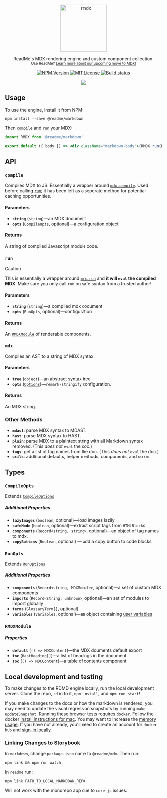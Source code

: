 <p align="center">
  <a href="https://npm.im/@readme/markdown">
    <img src="https://owlbertsio-resized.s3.amazonaws.com/Reading.psd.full.png" width="150" alt="rmdx" />
  </a>
</p>

<p align="center">
  ReadMe's MDX rendering engine and custom component collection.<br />
  <sub>
    Use ReadMe? <a href="https://docs.readme.com/rdmd/page/mdx-engine">Learn more about our upcoming move to MDX!</a>
  </sub>
</p>

<p align="center">
  <a href="https://npm.im/@readme/markdown"><img src="https://img.shields.io/npm/v/@readme/markdown?style=for-the-badge" alt="NPM Version" /></a>
  <a href="https://npm.im/@readme/markdown"><img src="https://img.shields.io/npm/l/@readme/markdown?style=for-the-badge" alt="MIT License" /></a>
  <a href="https://github.com/readmeio/markdown"><img src="https://img.shields.io/github/actions/workflow/status/readmeio/markdown/ci.yml?branch=main&style=for-the-badge" alt="Build status" /></a>
</p>

<p align="center">
  <a href="https://readme.com"><img src="https://raw.githubusercontent.com/readmeio/.github/main/oss-badge.svg" /></a>
</p>

## Usage

To use the engine, install it from NPM:

```
npm install --save @readme/markdown
```

Then [`compile`](#compile) and [`run`](#run) your MDX:

```jsx
import RMDX from '@readme/markdown';

export default ({ body }) => <div className="markdown-body">{RMDX.run(RMDX.compile(body))}</div>;
```

## API

### `compile`

Compiles MDX to JS. Essentially a wrapper around [`mdx.compile`](https://mdxjs.com/packages/mdx/#compilefile-options). Used before calling [`run`](#run); it has been left as a seperate method for potential caching opportunities.

#### Parameters

- **`string`** (`string`)—an MDX document
- **`opts`** ([`CompileOpts`](#compileopts), optional)—a configuration object

#### Returns

A string of compiled Javascript module code.

### `run`

> [!CAUTION]
> This is essentially a wrapper around [`mdx.run`](https://mdxjs.com/packages/mdx/#runcode-options) and **it will `eval` the compiled MDX**. Make sure you only call `run` on safe syntax from a trusted author!

#### Parameters

- **`string`** (`string`)—a compiled mdx document
- **`opts`** (`RunOpts`, optional)—configuration

#### Returns

An [`RMDXModule`](#rmdxmodule) of renderable components.

### `mdx`

Compiles an AST to a string of MDX syntax.

#### Parameters

- **`tree`** (`object`)—an abstract syntax tree
- **`opts`** ([`Options`](https://github.com/remarkjs/remark/tree/main/packages/remark-stringify#options '`remark-stringify` Options type'))—`remark-stringify` configuration.

#### Returns

An MDX string.

### Other Methods

- **`mdast`**: parse MDX syntax to MDAST.
- **`hast`**: parse MDX syntax to HAST.
- **`plain`**: parse MDX to a plaintext string with all Markdown syntax removed. (This _does not_ `eval` the doc.)
- **`tags`**: get a list of tag names from the doc. (This _does not_ `eval` the doc.)
- **`utils`**: additional defaults, helper methods, components, and so on.

## Types

### `CompileOpts`

Extends [`CompileOptions`](https://mdxjs.com/packages/mdx/#compileoptions)

##### Additional Properties

- **`lazyImages`** (`boolean`, optional)—load images lazily
- **`safeMode`** (`boolean`, optional)—extract script tags from `HTMLBlock`s
- **`components`** (`Record<string, string>`, optional)—an object of tag names to mdx.
- **`copyButtons`** (`Boolean`, optional) — add a copy button to code blocks

### `RunOpts`

Extends [`RunOptions`](https://mdxjs.com/packages/mdx/#runoptions)

##### Additional Properties

- **`components`** (`Record<string, MDXModule>`, optional)—a set of custom MDX components
- **`imports`** (`Record<string, unknown>`, optional)—an set of modules to import globally
- **`terms`** (`GlossaryTerm[]`, optional)
- **`variables`** (`Variables`, optional)—an object containing [user variables](https://github.com/readmeio/variable)

### `RMDXModule`

##### Properties

- **`default`** (`() => MDXContent`)—the MDX douments default export
- **`toc`** (`HastHeading[]`)—a list of headings in the document
- **`Toc`** (`() => MDCContent`)—a table of contents component

## Local development and testing

To make changes to the RDMD engine locally, run the local development server. Clone the repo, `cd` in to it, `npm install`, and `npm run start`!

If you make changes to the docs or how the markdown is rendered, you may need to update the visual regression snapshots by running `make updateSnapshot`. Running these browser tests requires `docker`. Follow the docker [install instructions for mac](https://docs.docker.com/docker-for-mac/install/). You may want to increase the [memory usage](https://docs.docker.com/docker-for-mac/#resources). If you have not already, you'll need to create an account for `docker hub` and [sign-in locally](https://docs.docker.com/docker-for-mac/#docker-hub).

### Linking Changes to Storybook

In `markdown`, change `package.json` name to `@readme/mdx`. Then run:

```
npm link && npm run watch
```

In `readme` run:

```
npm link PATH_TO_LOCAL_MARKDOWN_REPO
```

Will not work with the monorepo app due to `core-js` issues.
